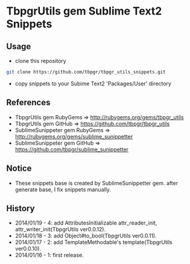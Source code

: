 # TbpgrUtils gem Sublime Text2 Snippets

## Usage
* clone this repository
~~~bash
git clone https://github.com/tbpgr/tbpgr_utils_snippets.git
~~~

* copy snippets to your Subime Text2 'Packages/User' directory

## References
* TbpgrUtils gem RubyGems => http://rubygems.org/gems/tbpgr_utils
* TbpgrUtils gem GitHub => https://github.com/tbpgr/tbpgr_utils
* SublimeSunippeter gem RubyGems => http://rubygems.org/gems/sublime_sunippetter
* SublimeSunippeter gem GitHub => https://github.com/tbpgr/sublime_sunippetter

## Notice
* These snippets base is created by SublimeSunippetter gem. after generate base, I fix snippets manually.

## History
* 2014/01/19 - 4: add AttributesInitializable attr_reader_init, attr_writer_init(TbpgrUtils ver0.0.12).
* 2014/01/18 - 3: add Object#to_bool(TbpgrUtils ver0.0.11).
* 2014/01/17 - 2: add TemplateMethodable's template(TbpgrUtils ver0.0.10).
* 2014/01/16 - 1: first release.

